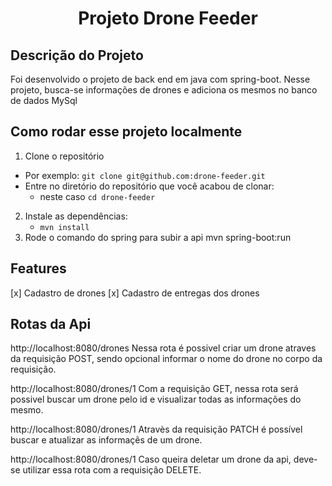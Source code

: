 <h1 align="center">Projeto Drone Feeder</h1>

## Descrição do Projeto
<p>Foi desenvolvido o projeto de back end em java com spring-boot. Nesse projeto, busca-se informações de drones e adiciona os mesmos no banco de dados MySql</p>

## Como rodar esse projeto localmente
1. Clone o repositório
  * Por exemplo: `git clone git@github.com:drone-feeder.git`
  * Entre no diretório do repositório que você acabou de clonar:
    * neste caso `cd drone-feeder`

2. Instale as dependências:
    * `mvn install`
3. Rode o comando do spring para subir a api
    mvn spring-boot:run
## Features

   [x] Cadastro de drones
   [x] Cadastro de entregas dos drones

## Rotas da Api
  http://localhost:8080/drones
  Nessa rota é possivel criar um drone atraves da requisição POST, sendo opcional informar o nome do drone no corpo da requisição.

  http://localhost:8080/drones/1
  Com a requisição GET, nessa rota será possivel buscar um drone pelo id e visualizar todas as informações do mesmo.

  http://localhost:8080/drones/1
  Atravès da requisição PATCH é possível buscar e atualizar as informaçẽs de um drone.

  http://localhost:8080/drones/1
  Caso queira deletar um drone da api, deve-se utilizar essa rota com a requisição DELETE.